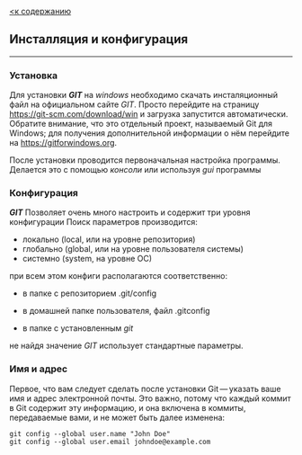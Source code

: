 [<к содержанию](./readme.md)

## Инсталляция и конфигурация
---

### **Установка**

Для установки ***GIT*** на *windows* необходимо скачать инсталяционный файл на официальном сайте *GIT*. Просто перейдите на страницу https://git-scm.com/download/win и загрузка запустится автоматически.
Обратите внимание, что это отдельный проект, называемый Git для Windows; для получения дополнительной информации о нём перейдите на https://gitforwindows.org.

После установки проводится первоначальная настройка программы. Делается это с помощью *консоли* или используя *gui* программы

### **Конфигурация**

***GIT*** Позволяет очень много настроить и содержит три уровня конфигурации
Поиск параметров производится:

- локально (local, или на уровне репозитория)
- глобально (global, или на уровне пользователя системы)
- системно (system, на уровне ОС)

при всем этом конфиги располагаются соответственно:
+ в папке с репозиторием .git/config
* в домашней папке пользователя, файл .gitconfig
- в папке с установленным *git*


не найдя значение *GIT* использует стандартные параметры.


### **Имя и адрес**

Первое, что вам следует сделать после установки Git — указать ваше имя и адрес электронной почты. Это важно, потому что каждый коммит в Git содержит эту информацию, и она включена в коммиты, передаваемые вами, и не может быть далее изменена:
```
git config --global user.name "John Doe"
git config --global user.email johndoe@example.com
```